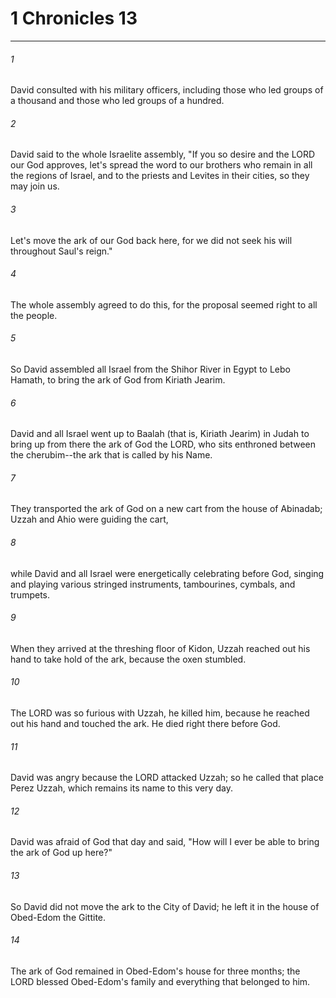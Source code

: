 # 1 Chronicles 13
***



###### 1 
David consulted with his military officers, including those who led groups of a thousand and those who led groups of a hundred. 

###### 2 
David said to the whole Israelite assembly, "If you so desire and the LORD our God approves, let's spread the word to our brothers who remain in all the regions of Israel, and to the priests and Levites in their cities, so they may join us. 

###### 3 
Let's move the ark of our God back here, for we did not seek his will throughout Saul's reign." 

###### 4 
The whole assembly agreed to do this, for the proposal seemed right to all the people. 

###### 5 
So David assembled all Israel from the Shihor River in Egypt to Lebo Hamath, to bring the ark of God from Kiriath Jearim. 

###### 6 
David and all Israel went up to Baalah (that is, Kiriath Jearim) in Judah to bring up from there the ark of God the LORD, who sits enthroned between the cherubim--the ark that is called by his Name. 

###### 7 
They transported the ark of God on a new cart from the house of Abinadab; Uzzah and Ahio were guiding the cart, 

###### 8 
while David and all Israel were energetically celebrating before God, singing and playing various stringed instruments, tambourines, cymbals, and trumpets. 

###### 9 
When they arrived at the threshing floor of Kidon, Uzzah reached out his hand to take hold of the ark, because the oxen stumbled. 

###### 10 
The LORD was so furious with Uzzah, he killed him, because he reached out his hand and touched the ark. He died right there before God. 

###### 11 
David was angry because the LORD attacked Uzzah; so he called that place Perez Uzzah, which remains its name to this very day. 

###### 12 
David was afraid of God that day and said, "How will I ever be able to bring the ark of God up here?" 

###### 13 
So David did not move the ark to the City of David; he left it in the house of Obed-Edom the Gittite. 

###### 14 
The ark of God remained in Obed-Edom's house for three months; the LORD blessed Obed-Edom's family and everything that belonged to him.

